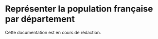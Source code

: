 # Représenter la population française par département

Cette documentation est en cours de rédaction.     


